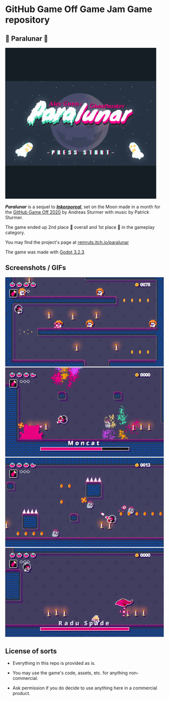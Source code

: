 # GitHub Game Off Game Jam Game repository
## 👻 Paralunar 🌙
![Title](screenshots/title.gif)

_**Paralunar**_ is a sequel to [_**Inkorporeal**_](https://github.com/Remruts/Inkorporeal), set on the Moon made in a month for the [GitHub Game Off 2020](https://itch.io/jam/game-off-2020) by Andreas Sturmer with music by Patrick Sturmer. 

The game ended up 2nd place 🥈 overall and 1st place 🥇 in the gameplay category.

You may find the project's page at [remruts.itch.io/paralunar](https://remruts.itch.io/paralunar)

The game was made with [Godot 3.2.3](https://godotengine.org/). 

## Screenshots / GIFs

![gameplay1](screenshots/gameplay_mushrooms.gif)
![moncat](screenshots/moncat_small.gif)
![gameplay2](screenshots/gameplay1.gif)
![radu](screenshots/radu_small.gif)

## License of sorts

- Everything in this repo is provided as is. 

- You may use the game's code, assets, etc. for anything non-commercial. 

- Ask permission if you do decide to use anything here in a commercial product.
